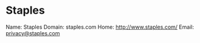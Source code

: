 
# Staples

Name: Staples
Domain: staples.com
Home: http://www.staples.com/
Email: privacy@staples.com
